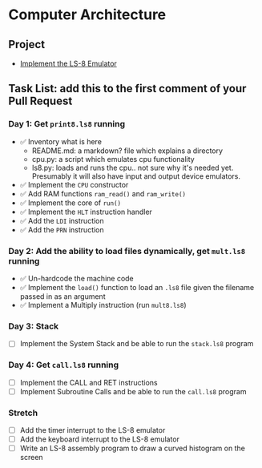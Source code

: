 # Computer Architecture

## Project

* [Implement the LS-8 Emulator](ls8/)

## Task List: add this to the first comment of your Pull Request

### Day 1: Get `print8.ls8` running

- ✅ Inventory what is here
   - README.md: a markdown? file which explains a directory
   - cpu.py: a script which emulates cpu functionality
   - ls8.py: loads and runs the cpu.. not sure why it's needed yet. Presumably it will also have input and output device emulators.
- ✅ Implement the `CPU` constructor
- ✅ Add RAM functions `ram_read()` and `ram_write()`
- ✅ Implement the core of `run()`
- ✅ Implement the `HLT` instruction handler
- ✅ Add the `LDI` instruction
- ✅ Add the `PRN` instruction

### Day 2: Add the ability to load files dynamically, get `mult.ls8` running

- ✅ Un-hardcode the machine code
- ✅ Implement the `load()` function to load an `.ls8` file given the filename
      passed in as an argument
- ✅ Implement a Multiply instruction (run `mult8.ls8`)

### Day 3: Stack

- [ ] Implement the System Stack and be able to run the `stack.ls8` program

### Day 4: Get `call.ls8` running

- [ ] Implement the CALL and RET instructions
- [ ] Implement Subroutine Calls and be able to run the `call.ls8` program

### Stretch

- [ ] Add the timer interrupt to the LS-8 emulator
- [ ] Add the keyboard interrupt to the LS-8 emulator
- [ ] Write an LS-8 assembly program to draw a curved histogram on the screen
